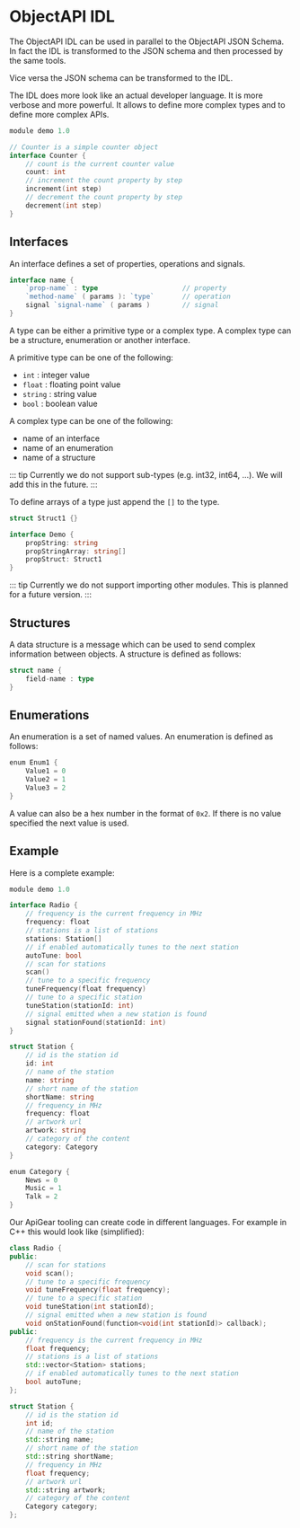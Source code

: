 # ObjectAPI IDL

The ObjectAPI IDL can be used in parallel to the ObjectAPI JSON Schema. In fact the IDL is transformed to the JSON schema and then processed by the same tools.

Vice versa the JSON schema can be transformed to the IDL.

The IDL does more look like an actual developer language. It is more verbose and more powerful. It allows to define more complex types and to define more complex APIs.

```go
module demo 1.0

// Counter is a simple counter object
interface Counter {
    // count is the current counter value
    count: int
    // increment the count property by step
    increment(int step)
    // decrement the count property by step
    decrement(int step)
}
```

## Interfaces

An interface defines a set of properties, operations and signals.

```go
interface name {
    `prop-name` : type                     // property
    `method-name` ( params ): `type`       // operation
    signal `signal-name` ( params )        // signal
}
```

A type can be either a primitive type or a complex type. A complex type can be a structure, enumeration or another interface.

A primitive type can be one of the following:

- `int` : integer value
- `float` : floating point value
- `string` : string value
- `bool` : boolean value

A complex type can be one of the following:

- name of an interface
- name of an enumeration
- name of a structure

::: tip
Currently we do not support sub-types (e.g. int32, int64, ...). We will add this in the future.
:::

To define arrays of a type just append the `[]` to the type.

```go
struct Struct1 {}

interface Demo {
    propString: string
    propStringArray: string[]
    propStruct: Struct1
}
```

::: tip
Currently we do not support importing other modules. This is planned for a future version.
:::

## Structures

A data structure is a message which can be used to send complex information between objects. A structure is defined as follows:

```go
struct name {
    field-name : type
}
```

## Enumerations

An enumeration is a set of named values. An enumeration is defined as follows:

```go
enum Enum1 {
    Value1 = 0
    Value2 = 1
    Value3 = 2
}
```

A value can also be a hex number in the format of `0x2`. If there is no value specified the next value is used.

## Example

Here is a complete example:

```go
module demo 1.0

interface Radio {
    // frequency is the current frequency in MHz
    frequency: float
    // stations is a list of stations
    stations: Station[]
    // if enabled automatically tunes to the next station
    autoTune: bool
    // scan for stations
    scan()
    // tune to a specific frequency
    tuneFrequency(float frequency)
    // tune to a specific station
    tuneStation(stationId: int)
    // signal emitted when a new station is found
    signal stationFound(stationId: int)
}

struct Station {
    // id is the station id
    id: int
    // name of the station
    name: string
    // short name of the station
    shortName: string
    // frequency in MHz
    frequency: float
    // artwork url
    artwork: string
    // category of the content
    category: Category
}

enum Category {
    News = 0
    Music = 1
    Talk = 2
}
```

Our ApiGear tooling can create code in different languages. For example in C++ this would look like (simplified):

```cpp
class Radio {
public:
    // scan for stations
    void scan();
    // tune to a specific frequency
    void tuneFrequency(float frequency);
    // tune to a specific station
    void tuneStation(int stationId);
    // signal emitted when a new station is found
    void onStationFound(function<void(int stationId)> callback);
public:
    // frequency is the current frequency in MHz
    float frequency;
    // stations is a list of stations
    std::vector<Station> stations;
    // if enabled automatically tunes to the next station
    bool autoTune;
};

struct Station {
    // id is the station id
    int id;
    // name of the station
    std::string name;
    // short name of the station
    std::string shortName;
    // frequency in MHz
    float frequency;
    // artwork url
    std::string artwork;
    // category of the content
    Category category;
};
```
